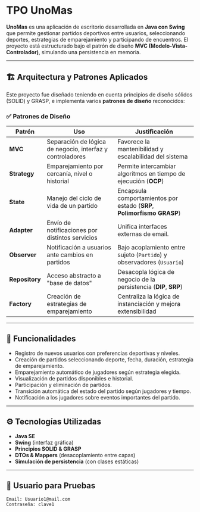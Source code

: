 # TPO UnoMas

**UnoMas** es una aplicación de escritorio desarrollada en **Java con Swing** que permite gestionar partidos deportivos entre usuarios, seleccionando deportes, estrategias de emparejamiento y participando de encuentros. El proyecto está estructurado bajo el patrón de diseño **MVC (Modelo-Vista-Controlador)**, simulando una persistencia en memoria.

---

## 🏗️ Arquitectura y Patrones Aplicados

Este proyecto fue diseñado teniendo en cuenta principios de diseño sólidos (SOLID) y GRASP, e implementa varios **patrones de diseño** reconocidos:

### ✅ Patrones de Diseño

| Patrón       | Uso                                                       | Justificación                                                          |
|--------------|------------------------------------------------------------|------------------------------------------------------------------------|
| **MVC**      | Separación de lógica de negocio, interfaz y controladores | Favorece la mantenibilidad y escalabilidad del sistema                 |
| **Strategy** | Emparejamiento por cercanía, nivel o historial            | Permite intercambiar algoritmos en tiempo de ejecución (**OCP**)       |
| **State**    | Manejo del ciclo de vida de un partido                    | Encapsula comportamientos por estado (**SRP**, **Polimorfismo GRASP**) |
| **Adapter**  | Envío de notificaciones por distintos servicios           | Unifica interfaces externas de email.                                  |
| **Observer** | Notificación a usuarios ante cambios en partidos          | Bajo acoplamiento entre sujeto (`Partido`) y observadores (`Usuario`)  |
| **Repository** | Acceso abstracto a "base de datos"                      | Desacopla lógica de negocio de la persistencia (**DIP**, **SRP**)      |
| **Factory**  | Creación de estrategias de emparejamiento                 | Centraliza la lógica de instanciación y mejora extensibilidad          |

---

## 🚀 Funcionalidades

- Registro de nuevos usuarios con preferencias deportivas y niveles.
- Creación de partidos seleccionando deporte, fecha, duración, estrategia de emparejamiento.
- Emparejamiento automático de jugadores según estrategia elegida.
- Visualización de partidos disponibles e historial.
- Participación y eliminación de partidos.
- Transición automática del estado del partido según jugadores y tiempo.
- Notificación a los jugadores sobre eventos importantes del partido.

---

## ⚙️ Tecnologías Utilizadas

- **Java SE**
- **Swing** (interfaz gráfica)
- **Principios SOLID & GRASP**
- **DTOs & Mappers** (desacoplamiento entre capas)
- **Simulación de persistencia** (con clases estáticas)

---

## 👤 Usuario para Pruebas

```plaintext
Email: Usuario1@mail.com  
Contraseña: clave1
